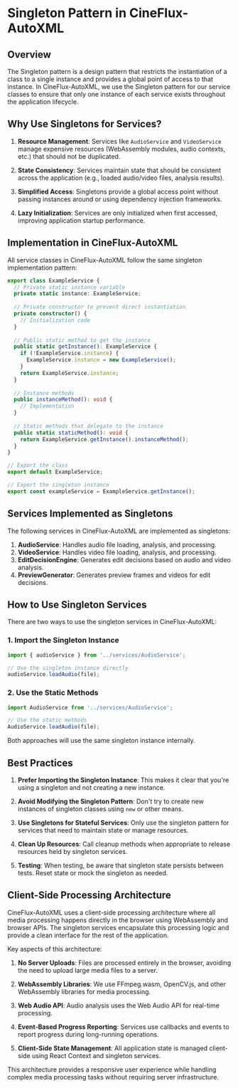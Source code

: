# Singleton Pattern in CineFlux-AutoXML

## Overview

The Singleton pattern is a design pattern that restricts the instantiation of a class to a single instance and provides a global point of access to that instance. In CineFlux-AutoXML, we use the Singleton pattern for our service classes to ensure that only one instance of each service exists throughout the application lifecycle.

## Why Use Singletons for Services?

1. **Resource Management**: Services like `AudioService` and `VideoService` manage expensive resources (WebAssembly modules, audio contexts, etc.) that should not be duplicated.
   
2. **State Consistency**: Services maintain state that should be consistent across the application (e.g., loaded audio/video files, analysis results).
   
3. **Simplified Access**: Singletons provide a global access point without passing instances around or using dependency injection frameworks.
   
4. **Lazy Initialization**: Services are only initialized when first accessed, improving application startup performance.

## Implementation in CineFlux-AutoXML

All service classes in CineFlux-AutoXML follow the same singleton implementation pattern:

```typescript
export class ExampleService {
  // Private static instance variable
  private static instance: ExampleService;
  
  // Private constructor to prevent direct instantiation
  private constructor() {
    // Initialization code
  }
  
  // Public static method to get the instance
  public static getInstance(): ExampleService {
    if (!ExampleService.instance) {
      ExampleService.instance = new ExampleService();
    }
    return ExampleService.instance;
  }
  
  // Instance methods
  public instanceMethod(): void {
    // Implementation
  }
  
  // Static methods that delegate to the instance
  public static staticMethod(): void {
    return ExampleService.getInstance().instanceMethod();
  }
}

// Export the class
export default ExampleService;

// Export the singleton instance
export const exampleService = ExampleService.getInstance();
```

## Services Implemented as Singletons

The following services in CineFlux-AutoXML are implemented as singletons:

1. **AudioService**: Handles audio file loading, analysis, and processing.
2. **VideoService**: Handles video file loading, analysis, and processing.
3. **EditDecisionEngine**: Generates edit decisions based on audio and video analysis.
4. **PreviewGenerator**: Generates preview frames and videos for edit decisions.

## How to Use Singleton Services

There are two ways to use the singleton services in CineFlux-AutoXML:

### 1. Import the Singleton Instance

```typescript
import { audioService } from '../services/AudioService';

// Use the singleton instance directly
audioService.loadAudio(file);
```

### 2. Use the Static Methods

```typescript
import AudioService from '../services/AudioService';

// Use the static methods
AudioService.loadAudio(file);
```

Both approaches will use the same singleton instance internally.

## Best Practices

1. **Prefer Importing the Singleton Instance**: This makes it clear that you're using a singleton and not creating a new instance.
   
2. **Avoid Modifying the Singleton Pattern**: Don't try to create new instances of singleton classes using `new` or other means.
   
3. **Use Singletons for Stateful Services**: Only use the singleton pattern for services that need to maintain state or manage resources.
   
4. **Clean Up Resources**: Call cleanup methods when appropriate to release resources held by singleton services.
   
5. **Testing**: When testing, be aware that singleton state persists between tests. Reset state or mock the singleton as needed.

## Client-Side Processing Architecture

CineFlux-AutoXML uses a client-side processing architecture where all media processing happens directly in the browser using WebAssembly and browser APIs. The singleton services encapsulate this processing logic and provide a clean interface for the rest of the application.

Key aspects of this architecture:

1. **No Server Uploads**: Files are processed entirely in the browser, avoiding the need to upload large media files to a server.
   
2. **WebAssembly Libraries**: We use FFmpeg.wasm, OpenCV.js, and other WebAssembly libraries for media processing.
   
3. **Web Audio API**: Audio analysis uses the Web Audio API for real-time processing.
   
4. **Event-Based Progress Reporting**: Services use callbacks and events to report progress during long-running operations.
   
5. **Client-Side State Management**: All application state is managed client-side using React Context and singleton services.

This architecture provides a responsive user experience while handling complex media processing tasks without requiring server infrastructure.